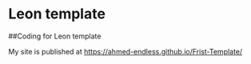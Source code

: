 # Leon template
##Coding for Leon template

My site is published at https://ahmed-endless.github.io/Frist-Template/
